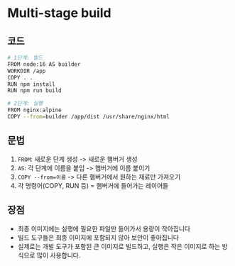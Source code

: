 # Multi-stage build

## 코드

```sh
# 1단계: 빌드
FROM node:16 AS builder
WORKDIR /app
COPY . .
RUN npm install
RUN npm run build

# 2단계: 실행
FROM nginx:alpine
COPY --from=builder /app/dist /usr/share/nginx/html
```

## 문법

1. `FROM`: 새로운 단계 생성 -> 새로운 햄버거 생성
2. `AS`: 각 단계에 이름을 붙임 -> 햄버거에 이름 붙이기
3. `COPY --from=이름` -> 다른 햄버거에서 원하는 재료만 가져오기
4. 각 명령어(COPY, RUN 등) = 햄버거에 들어가는 레이어들

## 장점

- 최종 이미지에는 실행에 필요한 파일만 들어가서 용량이 작아집니다
- 빌드 도구들은 최종 이미지에 포함되지 않아 보안이 좋아집니다
- 실제로는 개발 도구가 포함된 큰 이미지로 빌드하고, 실행은 작은 이미지로 하는 방식으로 많이 사용합니다.
